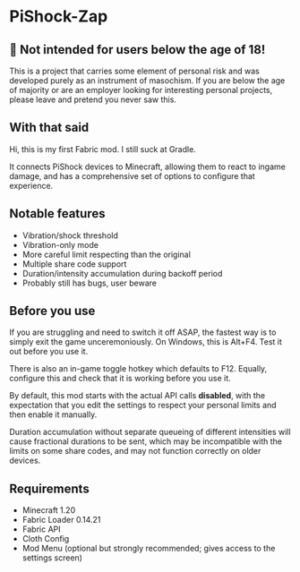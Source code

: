 # PiShock-Zap

## 🔞 Not intended for users below the age of 18!

This is a project that carries some element of personal risk and was developed
purely as an instrument of masochism. If you are below the age of majority or
are an employer looking for interesting personal projects, please leave and
pretend you never saw this.

## With that said

Hi, this is my first Fabric mod. I still suck at Gradle.

It connects PiShock devices to Minecraft, allowing them to react to ingame
damage, and has a comprehensive set of options to configure that experience.

## Notable features

- Vibration/shock threshold
- Vibration-only mode
- More careful limit respecting than the original
- Multiple share code support
- Duration/intensity accumulation during backoff period
- Probably still has bugs, user beware

## Before you use

If you are struggling and need to switch it off ASAP, the fastest way is to
simply exit the game unceremoniously. On Windows, this is Alt+F4. Test it out
before you use it.

There is also an in-game toggle hotkey which defaults to F12. Equally, configure
this and check that it is working before you use it.

By default, this mod starts with the actual API calls **disabled**, with the
expectation that you edit the settings to respect your personal limits and then
enable it manually.

Duration accumulation without separate queueing of different intensities will
cause fractional durations to be sent, which may be incompatible with the
limits on some share codes, and may not function correctly on older devices.

## Requirements

- Minecraft 1.20
- Fabric Loader 0.14.21
- Fabric API
- Cloth Config
- Mod Menu (optional but strongly recommended; gives access to the settings
  screen)
